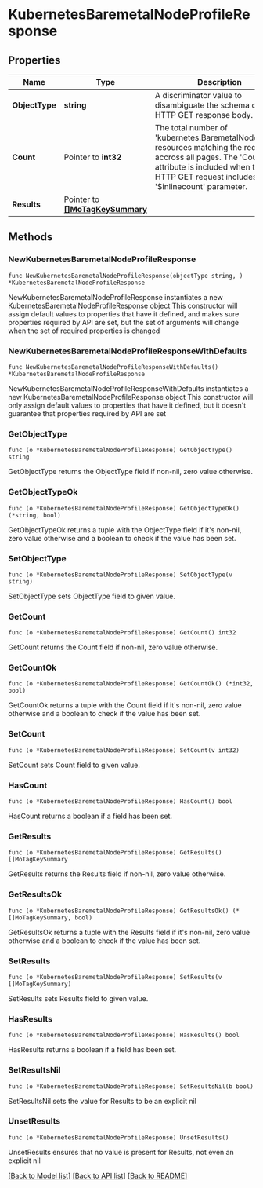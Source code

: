 # KubernetesBaremetalNodeProfileResponse

## Properties

Name | Type | Description | Notes
------------ | ------------- | ------------- | -------------
**ObjectType** | **string** | A discriminator value to disambiguate the schema of a HTTP GET response body. | 
**Count** | Pointer to **int32** | The total number of &#39;kubernetes.BaremetalNodeProfile&#39; resources matching the request, accross all pages. The &#39;Count&#39; attribute is included when the HTTP GET request includes the &#39;$inlinecount&#39; parameter. | [optional] 
**Results** | Pointer to [**[]MoTagKeySummary**](MoTagKeySummary.md) |  | [optional] 

## Methods

### NewKubernetesBaremetalNodeProfileResponse

`func NewKubernetesBaremetalNodeProfileResponse(objectType string, ) *KubernetesBaremetalNodeProfileResponse`

NewKubernetesBaremetalNodeProfileResponse instantiates a new KubernetesBaremetalNodeProfileResponse object
This constructor will assign default values to properties that have it defined,
and makes sure properties required by API are set, but the set of arguments
will change when the set of required properties is changed

### NewKubernetesBaremetalNodeProfileResponseWithDefaults

`func NewKubernetesBaremetalNodeProfileResponseWithDefaults() *KubernetesBaremetalNodeProfileResponse`

NewKubernetesBaremetalNodeProfileResponseWithDefaults instantiates a new KubernetesBaremetalNodeProfileResponse object
This constructor will only assign default values to properties that have it defined,
but it doesn't guarantee that properties required by API are set

### GetObjectType

`func (o *KubernetesBaremetalNodeProfileResponse) GetObjectType() string`

GetObjectType returns the ObjectType field if non-nil, zero value otherwise.

### GetObjectTypeOk

`func (o *KubernetesBaremetalNodeProfileResponse) GetObjectTypeOk() (*string, bool)`

GetObjectTypeOk returns a tuple with the ObjectType field if it's non-nil, zero value otherwise
and a boolean to check if the value has been set.

### SetObjectType

`func (o *KubernetesBaremetalNodeProfileResponse) SetObjectType(v string)`

SetObjectType sets ObjectType field to given value.


### GetCount

`func (o *KubernetesBaremetalNodeProfileResponse) GetCount() int32`

GetCount returns the Count field if non-nil, zero value otherwise.

### GetCountOk

`func (o *KubernetesBaremetalNodeProfileResponse) GetCountOk() (*int32, bool)`

GetCountOk returns a tuple with the Count field if it's non-nil, zero value otherwise
and a boolean to check if the value has been set.

### SetCount

`func (o *KubernetesBaremetalNodeProfileResponse) SetCount(v int32)`

SetCount sets Count field to given value.

### HasCount

`func (o *KubernetesBaremetalNodeProfileResponse) HasCount() bool`

HasCount returns a boolean if a field has been set.

### GetResults

`func (o *KubernetesBaremetalNodeProfileResponse) GetResults() []MoTagKeySummary`

GetResults returns the Results field if non-nil, zero value otherwise.

### GetResultsOk

`func (o *KubernetesBaremetalNodeProfileResponse) GetResultsOk() (*[]MoTagKeySummary, bool)`

GetResultsOk returns a tuple with the Results field if it's non-nil, zero value otherwise
and a boolean to check if the value has been set.

### SetResults

`func (o *KubernetesBaremetalNodeProfileResponse) SetResults(v []MoTagKeySummary)`

SetResults sets Results field to given value.

### HasResults

`func (o *KubernetesBaremetalNodeProfileResponse) HasResults() bool`

HasResults returns a boolean if a field has been set.

### SetResultsNil

`func (o *KubernetesBaremetalNodeProfileResponse) SetResultsNil(b bool)`

 SetResultsNil sets the value for Results to be an explicit nil

### UnsetResults
`func (o *KubernetesBaremetalNodeProfileResponse) UnsetResults()`

UnsetResults ensures that no value is present for Results, not even an explicit nil

[[Back to Model list]](../README.md#documentation-for-models) [[Back to API list]](../README.md#documentation-for-api-endpoints) [[Back to README]](../README.md)


